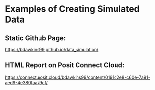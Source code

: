 # Examples of Creating Simulated Data

## **Static Github Page:**

<https://bdawkins99.github.io/data_simulation/>

## **HTML Report on Posit Connect Cloud:**

<https://connect.posit.cloud/bdawkins99/content/0191d2e8-c60e-7a91-aed9-4e380faa79cf/>

